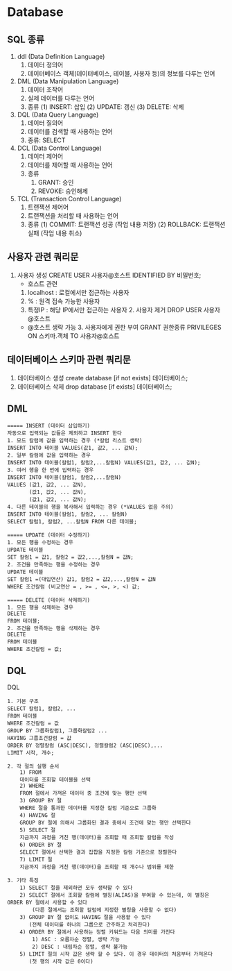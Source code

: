 # Database

## SQL 종류
1. ddl (Data Definition Language)
    1) 데이터 정의어
    2) 데이터베이스 객체(데이터베이스, 테이블, 사용자 등)의 정보를 다루는 언어
2. DML (Data Manipulation Language)
    1) 데이터 조작어
    2) 실제 데이터를 다루는 언어
    3) 종류
       (1) INSERT: 삽입
       (2) UPDATE: 갱신
       (3) DELETE: 삭제
3. DQL (Data Query Language)
    1) 데이터 질의어
    2) 데이터를 검색할 때 사용하는 언어
    3) 종류: SELECT
4. DCL (Data Control Language)
    1) 데이터 제어어
    2) 데이터를 제어할 때 사용하는 언어
    3) 종류
        1) GRANT: 승인
        2) REVOKE: 승인해제
5. TCL (Transaction Control Language)
    1) 트랜잭션 제어어
    2) 트랜잭션을 처리할 때 사용하는 언어
    3) 종류
       (1) COMMIT: 트랜잭션 성공 (작업 내용 저장)
       (2) ROLLBACK: 트랜잭션 실패 (작업 내용 취소)

## 사용자 관련 쿼리문
  1. 사용자 생성
        CREATE USER 사용자@호스트 IDENTIFIED BY 비밀번호;
        * 호스트 관련
        1) localhost : 로컬에서만 접근하는 사용자
        2) %         : 원격 접속 가능한 사용자
        3) 특정IP    : 해당 IP에서만 접근하는 사용자
    2. 사용자 제거
        DROP USER 사용자@호스트
        * @호스트 생략 가능
    3. 사용자에게 권한 부여
        GRANT 권한종류 PRIVILEGES ON 스키마.객체 TO 사용자@호스트

## 데이터베이스 스키마 관련 쿼리문
1. 데이터베이스 생성
  create database [if not exists] 데이터베이스;
2. 데이터베이스 삭제
  drop database [if exists] 데이터베이스;

## DML

    ===== INSERT (데이터 삽입하기)
    자동으로 입력되는 값들은 제외하고 INSERT 한다
    1. 모드 칼럼에 값을 입력하는 경우 (*칼럼 리스트 생략) 
    INSERT INTO 테이블 VALUES(값1, 값2, ... 값N);
    2. 일부 칼럼에 값을 입력하는 경우
    INSERT INTO 테이블(칼럼1, 칼럼2,...칼럼N) VALUES(값1, 값2, ... 값N);
    3. 여러 행을 한 번에 입력하는 경우
    INSERT INTO 테이블(칼럼1, 칼럼2,...칼럼N)
    VALUES (값1, 값2, ... 값N),
           (값1, 값2, ... 값N),
           (값1, 값2, ... 값N);
    4. 다른 테이블의 행을 복사해서 입력하는 경우 (*VALUES 없음 주의)
    INSERT INTO 테이블(칼럼1, 칼럼2, ... 칼럼N)
    SELECT 칼럼1, 칼럼2, ...칼럼N FROM 다른 테이블;
    
    ===== UPDATE (데이터 수정하기)
    1. 모든 행을 수정하는 경우
    UPDATE 테이블
    SET 칼럼1 = 값1, 칼럼2 = 값2,...,칼럼N = 값N;
    2. 조건을 만족하는 행을 수정하는 경우
    UPDATE 테이블
    SET 칼럼1 =(대입연산) 값1, 칼럼2 = 값2,...,칼럼N = 값N
    WHERE 조건칼럼 (비교연산 = , >= , <=, >, <) 값;
    
    ===== DELETE (데이터 삭제하기)
    1. 모든 행을 삭제하는 경우
    DELETE 
    FROM 테이블;
    2. 조건을 만족하는 행을 삭제하는 경우
    DELETE
    FROM 테이블
    WHERE 조건칼럼 = 값;
## DQL
DQL
    
    1. 기본 구조
    SELECT 칼럼1, 칼럼2, ...
    FROM 테이블
    WHERE 조건칼럼 = 값
    GROUP BY 그룹화칼럼1, 그룹화칼럼2 ...
    HAVING 그룹조건칼럼 = 값
    ORDER BY 정렬칼럼 (ASC|DESC), 정렬칼럼2 (ASC|DESC),...
    LIMIT 시작, 개수;

    2. 각 절의 실행 순서
        1) FROM
        데이터를 조회할 테이블을 선택
        2) WHERE
        FROM 절에서 가져온 데이터 중 조건에 맞는 행만 선택
        3) GROUP BY 절
        WHERE 절을 통과한 데이터를 지정한 칼럼 기준으로 그룹화
        4) HAVING 절
        GROUP BY 절에 의해서 그룹화된 결과 중에서 조건에 맞는 행만 선택한다
        5) SELECT 절
        지금까지 과정을 거친 행(데이터)을 조회할 때 조회할 칼럼을 작성
        6) ORDER BY 절
        SELECT 절에서 선택한 결과 집합을 지정한 칼럼 기준으로 정렬한다
        7) LIMIT 절
        지금까지 과정을 거친 행(데이터)을 조회할 때 개수나 범위를 제한
        
    3. 기타 특징
        1) SELECT 절을 제외하면 모두 생략할 수 있다
        2) SELECT 절에서 조회할 칼럼에 별칭(ALIAS)을 부여할 수 있는데, 이 별칭은 ORDER BY 절에서 사용할 수 있다
            (다른 절에서는 조회할 칼럼에 지정한 별칭을 사용할 수 없다)
        3) GROUP BY 절 없이도 HAVING 절을 사용할 수 있다
           (전체 데이터를 하나의 그룹으로 간주하고 처리한다)
        4) ORDER BY 절에서 사용하는 정렬 키워드는 다음 의미를 가진다
            1) ASC : 오름차순 정렬, 생략 가능
            2) DESC : 내림차순 정렬, 생략 불가능
        5) LIMIT 절의 시작 값은 생략 할 수 있다. 이 경우 데이터의 처음부터 가져온다 
           (첫 행의 시작 값은 0이다)